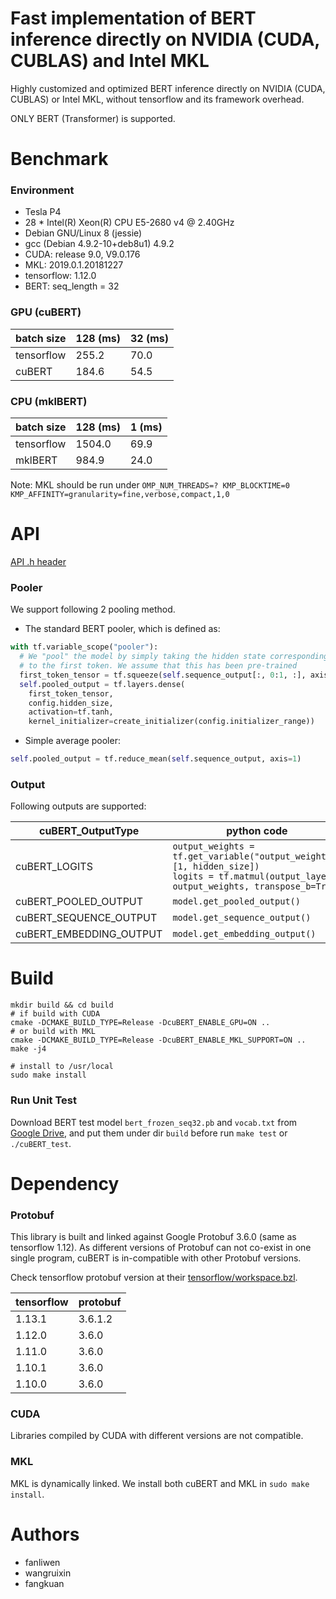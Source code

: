 Fast implementation of BERT inference directly on NVIDIA (CUDA, CUBLAS) and Intel MKL
=====================================================================================

Highly customized and optimized BERT inference directly on NVIDIA (CUDA,
CUBLAS) or Intel MKL, without tensorflow and its framework overhead.

ONLY BERT (Transformer) is supported.

# Benchmark

### Environment

* Tesla P4
* 28 * Intel(R) Xeon(R) CPU E5-2680 v4 @ 2.40GHz
* Debian GNU/Linux 8 (jessie)
* gcc (Debian 4.9.2-10+deb8u1) 4.9.2
* CUDA: release 9.0, V9.0.176
* MKL: 2019.0.1.20181227
* tensorflow: 1.12.0
* BERT: seq_length = 32

### GPU (cuBERT)

|batch size|128 (ms)|32 (ms)|
|---       |---     |---    |
|tensorflow|255.2   |70.0   |
|cuBERT    |184.6   |54.5   |

### CPU (mklBERT)

|batch size|128 (ms)|1 (ms)|
|---       |---     |---   |
|tensorflow|1504.0  |69.9  |
|mklBERT   |984.9   |24.0  |

Note: MKL should be run under `OMP_NUM_THREADS=? KMP_BLOCKTIME=0 KMP_AFFINITY=granularity=fine,verbose,compact,1,0`

# API

[API .h header](/src/cuBERT.h)

### Pooler

We support following 2 pooling method.

* The standard BERT pooler, which is defined as:

```python
with tf.variable_scope("pooler"):
  # We "pool" the model by simply taking the hidden state corresponding
  # to the first token. We assume that this has been pre-trained
  first_token_tensor = tf.squeeze(self.sequence_output[:, 0:1, :], axis=1)
  self.pooled_output = tf.layers.dense(
    first_token_tensor,
    config.hidden_size,
    activation=tf.tanh,
    kernel_initializer=create_initializer(config.initializer_range))
```

* Simple average pooler:

```python
self.pooled_output = tf.reduce_mean(self.sequence_output, axis=1)
```

### Output

Following outputs are supported:

|cuBERT_OutputType      |python code                   |
|---                    |---                           |
|cuBERT_LOGITS          |`output_weights = tf.get_variable("output_weights", [1, hidden_size])` <br> `logits = tf.matmul(output_layer, output_weights, transpose_b=True)`|
|cuBERT_POOLED_OUTPUT   |`model.get_pooled_output()`   |
|cuBERT_SEQUENCE_OUTPUT |`model.get_sequence_output()` |
|cuBERT_EMBEDDING_OUTPUT|`model.get_embedding_output()`|

# Build

```shell
mkdir build && cd build
# if build with CUDA
cmake -DCMAKE_BUILD_TYPE=Release -DcuBERT_ENABLE_GPU=ON ..
# or build with MKL
cmake -DCMAKE_BUILD_TYPE=Release -DcuBERT_ENABLE_MKL_SUPPORT=ON ..
make -j4

# install to /usr/local
sudo make install
```

### Run Unit Test

Download BERT test model `bert_frozen_seq32.pb` and `vocab.txt` from
[Google Drive](https://drive.google.com/drive/folders/1UG9ijvwcf_Fe50EPiE8ObAJbupFLrs-k?usp=sharing), 
and put them under dir `build` before run `make test` or `./cuBERT_test`.

# Dependency

### Protobuf

This library is built and linked against Google Protobuf 3.6.0 (same as
tensorflow 1.12). As different versions of Protobuf can not co-exist in 
one single program, cuBERT is in-compatible with other Protobuf versions.

Check tensorflow protobuf version at their [tensorflow/workspace.bzl](https://github.com/tensorflow/tensorflow/blob/master/tensorflow/workspace.bzl).

|tensorflow|protobuf|
|---       |---     |
|1.13.1    |3.6.1.2 |
|1.12.0    |3.6.0   |
|1.11.0    |3.6.0   |
|1.10.1    |3.6.0   |
|1.10.0    |3.6.0   |

### CUDA

Libraries compiled by CUDA with different versions are not compatible.

### MKL

MKL is dynamically linked. We install both cuBERT and MKL in `sudo make install`.

# Authors

* fanliwen
* wangruixin
* fangkuan
